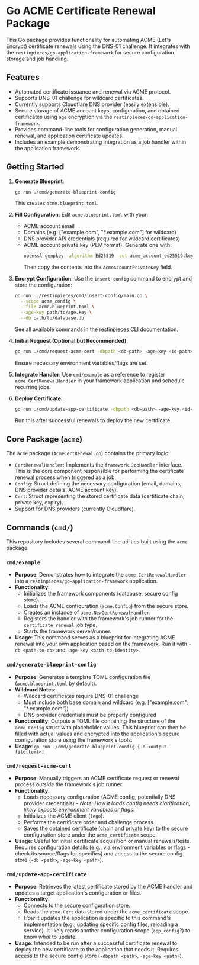 # Go ACME Certificate Renewal Package

This Go package provides functionality for automating ACME (Let's Encrypt) certificate renewals using the DNS-01 challenge. It integrates with the `restinpieces/go-application-framework` for secure configuration storage and job handling.

## Features

*   Automated certificate issuance and renewal via ACME protocol.
*   Supports DNS-01 challenge for wildcard certificates.
*   Currently supports Cloudflare DNS provider (easily extensible).
*   Secure storage of ACME account keys, configuration, and obtained certificates using `age` encryption via the `restinpieces/go-application-framework`.
*   Provides command-line tools for configuration generation, manual renewal, and application certificate updates.
*   Includes an example demonstrating integration as a job handler within the application framework.

## Getting Started

1. **Generate Blueprint**:
   ```bash
   go run ./cmd/generate-blueprint-config
   ```
   This creates `acme.blueprint.toml`.

2. **Fill Configuration**: 
   Edit `acme.blueprint.toml` with your:
   - ACME account email
   - Domains (e.g. ["example.com", "*.example.com"] for wildcard)
   - DNS provider API credentials (required for wildcard certificates)
   - ACME account private key (PEM format). Generate one with:
     ```bash
     openssl genpkey -algorithm Ed25519 -out acme_account_ed25519.key
     ```
     Then copy the contents into the `AcmeAccountPrivateKey` field.

3. **Encrypt Configuration**: 
   Use the `insert-config` command to encrypt and store the configuration:
   ```bash
   go run ../restinpieces/cmd/insert-config/main.go \
     --scope acme_config \
     --file acme.blueprint.toml \
     --age-key path/to/age.key \
     --db path/to/database.db
   ```
   See all available commands in the [restinpieces CLI documentation](https://github.com/caasmo/restinpieces/tree/main/cmd).

4. **Initial Request (Optional but Recommended)**:
   ```bash
   go run ./cmd/request-acme-cert -dbpath <db-path> -age-key <id-path>
   ```
   Ensure necessary environment variables/flags are set.

5. **Integrate Handler**: 
   Use `cmd/example` as a reference to register `acme.CertRenewalHandler` in your framework application and schedule recurring jobs.

6. **Deploy Certificate**:
   ```bash
   go run ./cmd/update-app-certificate -dbpath <db-path> -age-key <id-path>
   ```
   Run this after successful renewals to deploy the new certificate.


## Core Package (`acme`)

The `acme` package (`AcmeCertRenewal.go`) contains the primary logic:

*   `CertRenewalHandler`: Implements the `framework.JobHandler` interface. This is the core component responsible for performing the certificate renewal process when triggered as a job.
*   `Config`: Struct defining the necessary configuration (email, domains, DNS provider details, ACME account key).
*   `Cert`: Struct representing the stored certificate data (certificate chain, private key, expiry).
*   Support for DNS providers (currently Cloudflare).

## Commands (`cmd/`)

This repository includes several command-line utilities built using the `acme` package.

### `cmd/example`

*   **Purpose**: Demonstrates how to integrate the `acme.CertRenewalHandler` into a `restinpieces/go-application-framework` application.
*   **Functionality**:
    *   Initializes the framework components (database, secure config store).
    *   Loads the ACME configuration (`acme.Config`) from the secure store.
    *   Creates an instance of `acme.NewCertRenewalHandler`.
    *   Registers the handler with the framework's job runner for the `certificate_renewal` job type.
    *   Starts the framework server/runner.
*   **Usage**: This command serves as a blueprint for integrating ACME renewal into your own application based on the framework. Run it with `-db <path-to-db>` and `-age-key <path-to-identity>`.

### `cmd/generate-blueprint-config`

*   **Purpose**: Generates a template TOML configuration file (`acme.blueprint.toml` by default).
*   **Wildcard Notes**: 
    * Wildcard certificates require DNS-01 challenge
    * Must include both base domain and wildcard (e.g. ["example.com", "*.example.com"])
    * DNS provider credentials must be properly configured
*   **Functionality**: Outputs a TOML file containing the structure of the `acme.Config` struct with placeholder values. This blueprint can then be filled with actual values and encrypted into the application's secure configuration store using the framework's tools.
*   **Usage**: `go run ./cmd/generate-blueprint-config [-o <output-file.toml>]`

### `cmd/request-acme-cert`

*   **Purpose**: Manually triggers an ACME certificate request or renewal process *outside* the framework's job runner.
*   **Functionality**:
    *   Loads necessary configuration (ACME config, potentially DNS provider credentials) - *Note: How it loads config needs clarification, likely expects environment variables or flags*.
    *   Initializes the ACME client (`lego`).
    *   Performs the certificate order and challenge process.
    *   Saves the obtained certificate (chain and private key) to the secure configuration store under the `acme_certificate` scope.
*   **Usage**: Useful for initial certificate acquisition or manual renewals/tests. Requires configuration details (e.g., via environment variables or flags - check its source/flags for specifics) and access to the secure config store (`-db <path>`, `-age-key <path>`).

### `cmd/update-app-certificate`

*   **Purpose**: Retrieves the latest certificate stored by the ACME handler and updates a target application's configuration or files.
*   **Functionality**:
    *   Connects to the secure configuration store.
    *   Reads the `acme.Cert` data stored under the `acme_certificate` scope.
    *   *How* it updates the application is specific to this command's implementation (e.g., updating specific config files, reloading a service). It likely reads another configuration scope (`app_config`?) to know *what* to update.
*   **Usage**: Intended to be run after a successful certificate renewal to deploy the new certificate to the application that needs it. Requires access to the secure config store (`-dbpath <path>`, `-age-key <path>`).
